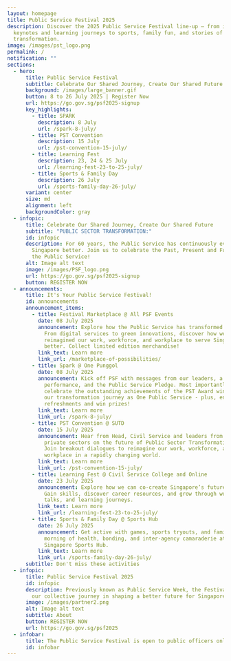 ```yaml
---
layout: homepage
title: Public Service Festival 2025
description: Discover the 2025 Public Service Festival line-up – from inspiring
  keynotes and learning journeys to sports, family fun, and stories of
  transformation.
image: /images/pst_logo.png
permalink: /
notification: ""
sections:
  - hero:
      title: Public Service Festival
      subtitle: Celebrate Our Shared Journey, Create Our Shared Future
      background: /images/large_banner.gif
      button: 8 to 26 July 2025 | Register Now
      url: https://go.gov.sg/psf2025-signup
      key_highlights:
        - title: SPARK
          description: 8 July
          url: /spark-8-july/
        - title: PST Convention
          description: 15 July
          url: /pst-convention-15-july/
        - title: Learning Fest
          description: 23, 24 & 25 July
          url: /learning-fest-23-to-25-july/
        - title: Sports & Family Day
          description: 26 July
          url: /sports-family-day-26-july/
      variant: center
      size: md
      alignment: left
      backgroundColor: gray
  - infopic:
      title: Celebrate Our Shared Journey, Create Our Shared Future
      subtitle: "PUBLIC SECTOR TRANSFORMATION:"
      id: infopic
      description: For 60 years, the Public Service has continuously evolved to serve
        Singapore better. Join us to celebrate the Past, Present and Future of
        the Public Service!
      alt: Image alt text
      image: /images/PSF_logo.png
      url: https://go.gov.sg/psf2025-signup
      button: REGISTER NOW
  - announcements:
      title: It's Your Public Service Festival!
      id: announcements
      announcement_items:
        - title: Festival Marketplace @ All PSF Events
          date: 08 July 2025
          announcement: Explore how the Public Service has transformed over the years.
            From digital services to green innovations, discover how we’ve
            reimagined our work, workforce, and workplace to serve Singapore
            better. Collect limited edition merchandise!
          link_text: Learn more
          link_url: /marketplace-of-possibilities/
        - title: Spark @ One Punggol
          date: 08 July 2025
          announcement: Kick off PSF with messages from our leaders, a trivia quiz, live
            performance, and the Public Service Pledge. Most importantly,
            celebrate the outstanding achievements of the PST Award winners and
            our transformation journey as One Public Service - plus, enjoy great
            refreshments and win prizes!
          link_text: Learn more
          link_url: /spark-8-july/
        - title: PST Convention @ SUTD
          date: 15 July 2025
          announcement: Hear from Head, Civil Service and leaders from both public and
            private sectors on the future of Public Sector Transformation (PST).
            Join breakout dialogues to reimagine our work, workforce, and
            workplace in a rapidly changing world.
          link_text: Learn more
          link_url: /pst-convention-15-july/
        - title: Learning Fest @ Civil Service College and Online
          date: 23 July 2025
          announcement: Explore how we can co-create Singapore’s future with citizens.
            Gain skills, discover career resources, and grow through workshops,
            talks, and learning journeys.
          link_text: Learn more
          link_url: /learning-fest-23-to-25-july/
        - title: Sports & Family Day @ Sports Hub
          date: 26 July 2025
          announcement: Get active with games, sports tryouts, and family fun! Enjoy a
            morning of health, bonding, and inter-agency camaraderie at the
            Singapore Sports Hub.
          link_text: Learn more
          link_url: /sports-family-day-26-july/
      subtitle: Don't miss these activities
  - infopic:
      title: Public Service Festival 2025
      id: infopic
      description: Previously known as Public Service Week, the Festival celebrates
        our collective journey in shaping a better future for Singapore.
      image: /images/partner2.png
      alt: Image alt text
      subtitle: About
      button: REGISTER NOW
      url: https://go.gov.sg/psf2025
  - infobar:
      title: The Public Service Festival is open to public officers only.
      id: infobar
---
```

